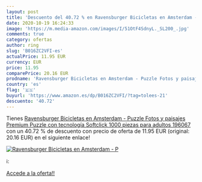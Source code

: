```yaml
---
layout: post
title: 'Descuento del 40.72 % en Ravensburger Bicicletas en Amsterdam - P'
date: 2020-10-19 16:24:33
image: 'https://m.media-amazon.com/images/I/51OtF4SdnyL._SL200_.jpg'
comments: true
category: ofertas
author: ring
slug: 'B016ZC2VFI-es'
actualPrice: 11.95 EUR
currency: EUR
price: 11.95
comparePrice: 20.16 EUR
prodname: 'Ravensburger Bicicletas en Amsterdam - Puzzle Fotos y paisajes  Premium Puzzle con tecnología Softclick  1000 piezas  para adultos  196067 '
country: 'es'
flag: '🇪🇸'
buyurl: 'https://www.amazon.es/dp/B016ZC2VFI/?tag=tolees-21'
descuento: '40.72'
---
```


Tienes [Ravensburger Bicicletas en Amsterdam - Puzzle Fotos y paisajes  Premium Puzzle con tecnología Softclick  1000 piezas  para adultos  196067 ](https://www.amazon.es/dp/B016ZC2VFI/?tag=tolees-21) con un 40.72 % de descuento con precio de oferta de 11.95 EUR (original: 20.16 EUR) en el siguiente enlace!

[![Ravensburger Bicicletas en Amsterdam - P](https://m.media-amazon.com/images/I/51OtF4SdnyL._SL200_.jpg)](https://www.amazon.es/dp/B016ZC2VFI/?tag=tolees-21)

ℹ️:


[Accede a la oferta!!](https://www.amazon.es/dp/B016ZC2VFI/?tag=tolees-21)
